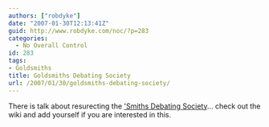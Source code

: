 ```yaml
---
authors: ["robdyke"]
date: "2007-01-30T12:13:41Z"
guid: http://www.robdyke.com/noc/?p=283
categories:
  - No Overall Control
id: 283
tags:
- Goldsmiths
title: Goldsmiths Debating Society
url: /2007/01/30/goldsmiths-debating-society/
---
```

There is talk about resurecting the ['Smiths Debating Society](http://homepages.gold.ac.uk/debatingsociety/)... check out the wiki and add yourself if you are interested in this.